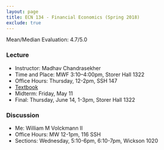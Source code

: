 ```yaml
---
layout: page
title: ECN 134 - Financial Economics (Spring 2018)
exclude: true
---
```


Mean/Median Evaluation: 4.7/5.0


### Lecture
* Instructor: Madhav Chandrasekher
* Time and Place: MWF 3:10–4:00pm, Storer Hall 1322
* Office Hours: Thursday, 12-2pm, SSH 147
* [Textbook](http://book.ivo-welch.info/read/)
* Midterm: Friday, May 11
* Final: Thursday, June 14, 1-3pm, Storer Hall 1322


### Discussion
* Me: William M Volckmann II 
* Office Hours: MW 12-1pm, 116 SSH
* Sections: Wednesday, 5:10-6pm, 6:10-7pm, Wickson 1020
